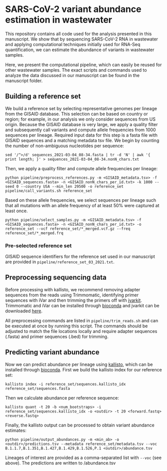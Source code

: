 # SARS-CoV-2 variant abundance estimation in wastewater

This repository contains all code used for the analysis presented in this
manuscript. We show that by sequencing SARS-CoV-2 RNA in wastewater and applying
computational techniques initially used for RNA-Seq quantification, we can
estimate the abundance of variants in wastewater samples.

Here, we present the computational pipeline, which can easily be reused for
other wastewater samples. The exact scripts and commands used to analyze the
data discussed in our manuscript can be found in the manuscript folder.


## Building a reference set
We build a reference set by selecting representative genomes per lineage from
the GISAID database. This selection can be based on country or region; for
example, in our analysis we only consider sequences from US origin. Because the
GISAID database is very large, we apply a quality filter and subsequently
call variants and compute allele frequencies from 1000 sequences per lineage.
Required input data for this step is a fasta file with GISAID sequences and a
matching metadata tsv file. We begin by counting the number of non-ambiguous
nucleotides per sequence:

    sed '/^>/d' sequences_2021-03-04_08-34.fasta | tr -d 'N' | awk '{ print length; }' > sequences_2021-03-04_08-34.nonN_chars.txt

Then, we apply a quality filter and compute allele frequencies per lineage:

    python pipeline/preprocess_references.py -m <GISAID_metadata.tsv> -f <GISAID_sequences.fasta> -n <GISAID_nonN_chars_per_id.txt> -k 1000 --seed 0 --country USA --min_len 29500 -o reference_set   
    pipeline/call_variants.sh reference_set

Based on these allele frequencies, we select sequences per lineage such that all
mutations with an allele frequency of at least 50% were captured at least once.

    python pipeline/select_samples.py -m <GISAID_metadata.tsv> -f <GISAID_sequences.fasta> -n <GISAID_nonN_chars_per_id.txt> -o reference_set --vcf reference_set/*_merged.vcf.gz --freq reference_set/*_merged.frq

### Pre-selected reference set
GISAID sequence identifiers for the reference set used in our manuscript are
provided in `pipeline/reference_set_03_2021.txt`.


## Preprocessing sequencing data
Before processing with kallisto, we recommend removing adapter sequences from
the reads using Trimmomatic, identifying primer sequences with iVar and then
trimming the primers off with [jvarkit](http://lindenb.github.io/jvarkit/Biostar84452).
Trimmomatic and iVar can be installed through [bioconda](http://bioconda.github.io)
and jvarkit can be downloaded [here](http://lindenb.github.io/jvarkit/Biostar84452).

All preprocessing commands are listed in `pipeline/trim_reads.sh` and can be
executed at once by running this script. The commands should be adjusted to
match the file locations locally and require adapter sequences (.fasta) and
primer sequences (.bed) for trimming.

## Predicting variant abundance
Now we can predict abundance per lineage using
[kallisto](https://pachterlab.github.io/kallisto/about), which can be
installed through [bioconda](http://bioconda.github.io).
First we build the kallisto index for our reference set:

    kallisto index -i reference_set/sequences.kallisto_idx reference_set/sequences.fasta

Then we calculate abundance per reference sequence:

    kallisto quant -t 20 -b <num_bootstraps> -i reference_set/sequences.kallisto_idx -o <outdir> -t 20 <forward.fastq> <reverse.fastq>

Finally, the kallisto output can be processed to obtain variant abundance estimates:

    python pipeline/output_abundances.py -m <min_ab> -o <outdir>/predictions.tsv --metadata reference_set/metadata.tsv --voc B.1.1.7,B.1.351,B.1.427,B.1.429,B.1.526,P.1 <outdir>/abundance.tsv

Lineages of interest are provided as a comma-separated list with `--voc` (see above).
The predictions are written to <outdir>/abundance.tsv
